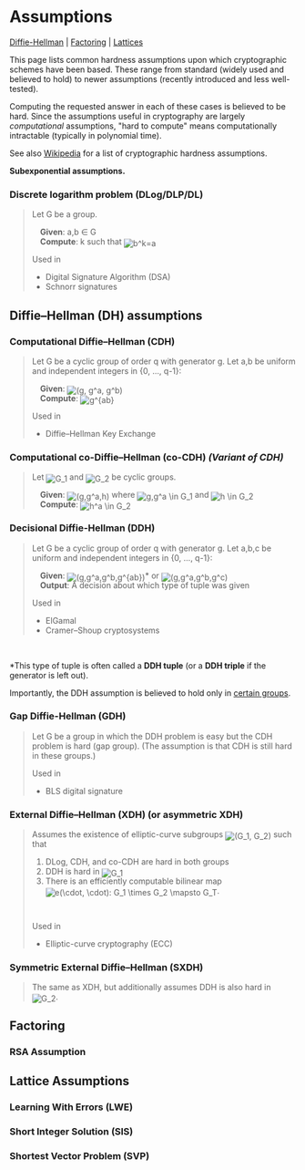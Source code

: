# Assumptions

[Diffie-Hellman](#diffiehellman-dh-assumptions) | [Factoring](#factoring) | [Lattices](#lattice-assumptions)

This page lists common hardness assumptions upon which cryptographic schemes have been based. These range from standard (widely used and believed to hold) to newer assumptions (recently introduced and less well-tested).

<!-- Maybe color-code based on how standard they are? -->
<!-- Also give any implications -->

Computing the requested answer in each of these cases is believed to be hard. Since the assumptions useful in cryptography are largely _computational_ assumptions, "hard to compute" means computationally intractable (typically in polynomial time).

See also [Wikipedia](https://en.wikipedia.org/wiki/Computational_hardness_assumption#Common_cryptographic_hardness_assumptions) for a list of cryptographic hardness assumptions.

**Subexponential assumptions.**

### **Discrete logarithm problem (DLog/DLP/DL)**

> Let G be a group.
>
>  **Given**: a,b ∈ G  <br/>
>  **Compute**: k such that <img alt="b^k=a" src="https://render.githubusercontent.com/render/math?math=b%5Ek%3Da" style="transform: translateY(20%);" />
>
> Used in
> * Digital Signature Algorithm (DSA)
> * Schnorr signatures
## Diffie–Hellman (DH) assumptions

### **Computational Diffie–Hellman (CDH)**

> Let G be a cyclic group of order q with generator g. Let a,b be uniform and independent integers in {0, ..., q-1}:
>
>  **Given**: <img alt="(g, g^a, g^b)" src="https://render.githubusercontent.com/render/math?math=%28g%2C%20g%5Ea%2C%20g%5Eb%29" style="transform: translateY(20%);" />  <br/>
>  **Compute**: <img alt="g^{ab}" src="https://render.githubusercontent.com/render/math?math=g%5E%7Bab%7D" style="transform: translateY(20%);" />
>
> Used in
> * Diffie–Hellman Key Exchange
### **Computational co-Diffie–Hellman (co-CDH)** _(Variant of CDH)_

> Let <img alt="G_1" src="https://render.githubusercontent.com/render/math?math=G_1" style="transform: translateY(20%);" /> and <img alt="G_2" src="https://render.githubusercontent.com/render/math?math=G_2" style="transform: translateY(20%);" /> be cyclic groups.
>
>  **Given**: <img alt="(g,g^a,h)" src="https://render.githubusercontent.com/render/math?math=%28g%2Cg%5Ea%2Ch%29" style="transform: translateY(20%);" /> where <img alt="g,g^a \in G_1" src="https://render.githubusercontent.com/render/math?math=g%2Cg%5Ea%20%5Cin%20G_1" style="transform: translateY(20%);" /> and <img alt="h \in G_2" src="https://render.githubusercontent.com/render/math?math=h%20%5Cin%20G_2" style="transform: translateY(20%);" />  <br/>
>  **Compute**: <img alt="h^a \in G_2" src="https://render.githubusercontent.com/render/math?math=h%5Ea%20%5Cin%20G_2" style="transform: translateY(20%);" />

### **Decisional Diffie-Hellman (DDH)**

> Let G be a cyclic group of order q with generator g. Let a,b,c be uniform and independent integers in {0, ..., q-1}:
>
>  **Given**: <img alt="(g,g^a,g^b,g^{ab})" src="https://render.githubusercontent.com/render/math?math=%28g%2Cg%5Ea%2Cg%5Eb%2Cg%5E%7Bab%7D%29" style="transform: translateY(20%);" />* or <img alt="(g,g^a,g^b,g^c)" src="https://render.githubusercontent.com/render/math?math=%28g%2Cg%5Ea%2Cg%5Eb%2Cg%5Ec%29" style="transform: translateY(20%);" />  <br/>
>  **Output**: A decision about which type of tuple was given
>
> Used in
> * ElGamal
> * Cramer–Shoup cryptosystems
<br/>

*This type of tuple is often called a **DDH tuple** (or a **DDH triple** if the generator is left out).

Importantly, the DDH assumption is believed to hold only in [certain groups](https://en.wikipedia.org/wiki/Decisional_Diffie%E2%80%93Hellman_assumption#Groups_for_which_DDH_is_assumed_to_hold).

### **Gap Diffie-Hellman (GDH)**

> Let G be a group in which the DDH problem is easy but the CDH problem is hard (gap group). (The assumption is that CDH is still hard in these groups.)
>
> Used in
> * BLS digital signature
### **External Diffie–Hellman (XDH)** (or **asymmetric XDH**)

> Assumes the existence of elliptic-curve subgroups <img alt="(G_1, G_2)" src="https://render.githubusercontent.com/render/math?math=%28G_1%2C%20G_2%29" style="transform: translateY(20%);" /> such that
> 1. DLog, CDH, and co-CDH are hard in both groups
> 2. DDH is hard in <img alt="G_1" src="https://render.githubusercontent.com/render/math?math=G_1" style="transform: translateY(20%);" />
> 3. There is an efficiently computable bilinear map <img alt="e(\cdot, \cdot): G_1 \times G_2 \mapsto G_T" src="https://render.githubusercontent.com/render/math?math=e%28%5Ccdot%2C%20%5Ccdot%29%3A%20G_1%20%5Ctimes%20G_2%20%5Cmapsto%20G_T" style="transform: translateY(20%);" />.
> <br/>
>
> Used in
> * Elliptic-curve cryptography (ECC)
### **Symmetric External Diffie–Hellman (SXDH)**

> The same as XDH, but additionally assumes DDH is also hard in <img alt="G_2" src="https://render.githubusercontent.com/render/math?math=G_2" style="transform: translateY(20%);" />.
> <!-- Implies XDH. -->

## Factoring

### RSA Assumption

## Lattice Assumptions

### Learning With Errors (LWE)

### Short Integer Solution (SIS)

### Shortest Vector Problem (SVP)

